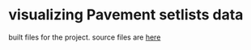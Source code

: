 visualizing Pavement setlists data
=======

built files for the project.
source files are [here](https://github.com/denisedslu/sandbox/tree/master/pavement-1933-2023)
